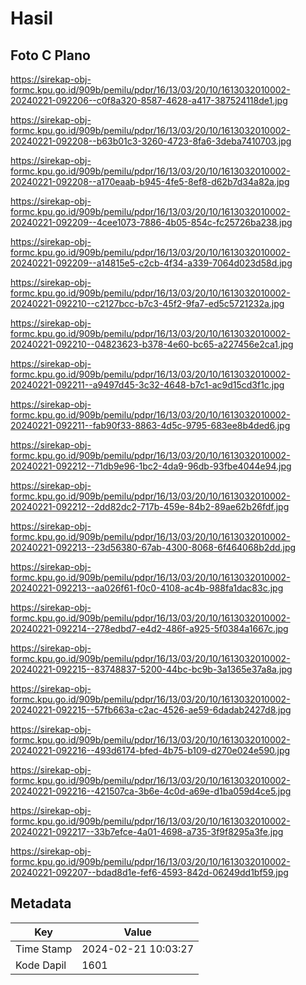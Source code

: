 # Hasil

## Foto C Plano

https://sirekap-obj-formc.kpu.go.id/909b/pemilu/pdpr/16/13/03/20/10/1613032010002-20240221-092206--c0f8a320-8587-4628-a417-387524118de1.jpg

https://sirekap-obj-formc.kpu.go.id/909b/pemilu/pdpr/16/13/03/20/10/1613032010002-20240221-092208--b63b01c3-3260-4723-8fa6-3deba7410703.jpg

https://sirekap-obj-formc.kpu.go.id/909b/pemilu/pdpr/16/13/03/20/10/1613032010002-20240221-092208--a170eaab-b945-4fe5-8ef8-d62b7d34a82a.jpg

https://sirekap-obj-formc.kpu.go.id/909b/pemilu/pdpr/16/13/03/20/10/1613032010002-20240221-092209--4cee1073-7886-4b05-854c-fc25726ba238.jpg

https://sirekap-obj-formc.kpu.go.id/909b/pemilu/pdpr/16/13/03/20/10/1613032010002-20240221-092209--a14815e5-c2cb-4f34-a339-7064d023d58d.jpg

https://sirekap-obj-formc.kpu.go.id/909b/pemilu/pdpr/16/13/03/20/10/1613032010002-20240221-092210--c2127bcc-b7c3-45f2-9fa7-ed5c5721232a.jpg

https://sirekap-obj-formc.kpu.go.id/909b/pemilu/pdpr/16/13/03/20/10/1613032010002-20240221-092210--04823623-b378-4e60-bc65-a227456e2ca1.jpg

https://sirekap-obj-formc.kpu.go.id/909b/pemilu/pdpr/16/13/03/20/10/1613032010002-20240221-092211--a9497d45-3c32-4648-b7c1-ac9d15cd3f1c.jpg

https://sirekap-obj-formc.kpu.go.id/909b/pemilu/pdpr/16/13/03/20/10/1613032010002-20240221-092211--fab90f33-8863-4d5c-9795-683ee8b4ded6.jpg

https://sirekap-obj-formc.kpu.go.id/909b/pemilu/pdpr/16/13/03/20/10/1613032010002-20240221-092212--71db9e96-1bc2-4da9-96db-93fbe4044e94.jpg

https://sirekap-obj-formc.kpu.go.id/909b/pemilu/pdpr/16/13/03/20/10/1613032010002-20240221-092212--2dd82dc2-717b-459e-84b2-89ae62b26fdf.jpg

https://sirekap-obj-formc.kpu.go.id/909b/pemilu/pdpr/16/13/03/20/10/1613032010002-20240221-092213--23d56380-67ab-4300-8068-6f464068b2dd.jpg

https://sirekap-obj-formc.kpu.go.id/909b/pemilu/pdpr/16/13/03/20/10/1613032010002-20240221-092213--aa026f61-f0c0-4108-ac4b-988fa1dac83c.jpg

https://sirekap-obj-formc.kpu.go.id/909b/pemilu/pdpr/16/13/03/20/10/1613032010002-20240221-092214--278edbd7-e4d2-486f-a925-5f0384a1667c.jpg

https://sirekap-obj-formc.kpu.go.id/909b/pemilu/pdpr/16/13/03/20/10/1613032010002-20240221-092215--83748837-5200-44bc-bc9b-3a1365e37a8a.jpg

https://sirekap-obj-formc.kpu.go.id/909b/pemilu/pdpr/16/13/03/20/10/1613032010002-20240221-092215--57fb663a-c2ac-4526-ae59-6dadab2427d8.jpg

https://sirekap-obj-formc.kpu.go.id/909b/pemilu/pdpr/16/13/03/20/10/1613032010002-20240221-092216--493d6174-bfed-4b75-b109-d270e024e590.jpg

https://sirekap-obj-formc.kpu.go.id/909b/pemilu/pdpr/16/13/03/20/10/1613032010002-20240221-092216--421507ca-3b6e-4c0d-a69e-d1ba059d4ce5.jpg

https://sirekap-obj-formc.kpu.go.id/909b/pemilu/pdpr/16/13/03/20/10/1613032010002-20240221-092217--33b7efce-4a01-4698-a735-3f9f8295a3fe.jpg

https://sirekap-obj-formc.kpu.go.id/909b/pemilu/pdpr/16/13/03/20/10/1613032010002-20240221-092207--bdad8d1e-fef6-4593-842d-06249dd1bf59.jpg


## Metadata

| Key        | Value               |
| ---------- | ------------------- |
| Time Stamp | 2024-02-21 10:03:27 |
| Kode Dapil | 1601                |



